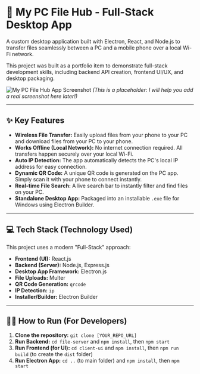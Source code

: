 # 🚀 My PC File Hub - Full-Stack Desktop App

A custom desktop application built with Electron, React, and Node.js to transfer files seamlessly between a PC and a mobile phone over a local Wi-Fi network.

This project was built as a portfolio item to demonstrate full-stack development skills, including backend API creation, frontend UI/UX, and desktop packaging.

![My PC File Hub App Screenshot](<img width="821" height="745" alt="Image" src="https://github.com/user-attachments/assets/0e5aa3bb-7ceb-49f6-a972-666048994edc" />)
*(This is a placeholder: I will help you add a real screenshot here later!)*

---

## ✨ Key Features

* **Wireless File Transfer:** Easily upload files from your phone to your PC and download files from your PC to your phone.
* **Works Offline (Local Network):** No internet connection required. All transfers happen securely over your local Wi-Fi.
* **Auto IP Detection:** The app automatically detects the PC's local IP address for easy connection.
* **Dynamic QR Code:** A unique QR code is generated on the PC app. Simply scan it with your phone to connect instantly.
* **Real-time File Search:** A live search bar to instantly filter and find files on your PC.
* **Standalone Desktop App:** Packaged into an installable `.exe` file for Windows using Electron Builder.

---

## 💻 Tech Stack (Technology Used)

This project uses a modern "Full-Stack" approach:

* **Frontend (UI):** React.js
* **Backend (Server):** Node.js, Express.js
* **Desktop App Framework:** Electron.js
* **File Uploads:** Multer
* **QR Code Generation:** `qrcode`
* **IP Detection:** `ip`
* **Installer/Builder:** Electron Builder

---

## 🧑‍💻 How to Run (For Developers)

1.  **Clone the repository:** `git clone [YOUR_REPO_URL]`
2.  **Run Backend:** `cd file-server` and `npm install`, then `npm start`
3.  **Run Frontend (for UI):** `cd client-ui` and `npm install`, then `npm run build` (to create the `dist` folder)
4.  **Run Electron App:** `cd ..` (to main folder) and `npm install`, then `npm start`
